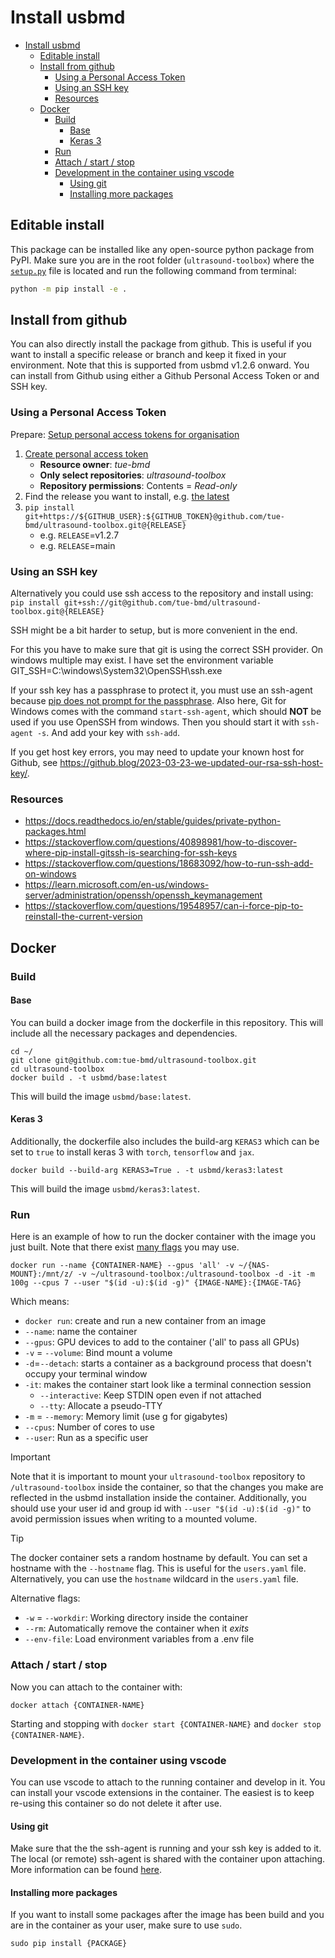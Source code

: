 # Install usbmd

- [Install usbmd](#install-usbmd)
  - [Editable install](#editable-install)
  - [Install from github](#install-from-github)
    - [Using a Personal Access Token](#using-a-personal-access-token)
    - [Using an SSH key](#using-an-ssh-key)
    - [Resources](#resources)
  - [Docker](#docker)
    - [Build](#build)
      - [Base](#base)
      - [Keras 3](#keras-3)
    - [Run](#run)
    - [Attach / start / stop](#attach--start--stop)
    - [Development in the container using vscode](#development-in-the-container-using-vscode)
      - [Using git](#using-git)
      - [Installing more packages](#installing-more-packages)

## Editable install

This package can be installed like any open-source python package from PyPI.
Make sure you are in the root folder (`ultrasound-toolbox`) where the [`setup.py`](setup.py) file is located and run the following command from terminal:

```bash
python -m pip install -e .
```

## Install from github

You can also directly install the package from github. This is useful if you want to install a specific release or branch and keep it fixed in your environment.
Note that this is supported from usbmd v1.2.6 onward.
You can install from Github using either a Github Personal Access Token or and SSH key.

### Using a Personal Access Token

Prepare: [Setup personal access tokens for organisation](https://docs.github.com/en/organizations/managing-programmatic-access-to-your-organization/setting-a-personal-access-token-policy-for-your-organization#enforcing-an-approval-policy-for-fine-grained-personal-access-tokens)

1. [Create personal access token](https://github.com/settings/personal-access-tokens/new)
    - **Resource owner**: _tue-bmd_
    - **Only select repositories**: _ultrasound-toolbox_
    - **Repository permissions**: Contents = _Read-only_
2. Find the release you want to install, e.g. [the latest](https://github.com/tue-bmd/ultrasound-toolbox/releases/latest)
3. `pip install git+https://${GITHUB_USER}:${GITHUB_TOKEN}@github.com/tue-bmd/ultrasound-toolbox.git@{RELEASE}`
    - e.g. `RELEASE`=v1.2.7
    - e.g. `RELEASE`=main

### Using an SSH key

Alternatively you could use ssh access to the repository and install using:
`pip install git+ssh://git@github.com/tue-bmd/ultrasound-toolbox.git@{RELEASE}`

SSH might be a bit harder to setup, but is more convenient in the end.

For this you have to make sure that git is using the correct SSH provider. On windows multiple may exist.
I have set the environment variable GIT_SSH=C:\windows\System32\OpenSSH\ssh.exe

If your ssh key has a passphrase to protect it, you must use an ssh-agent because [pip does not prompt for the passphrase](https://github.com/pypa/pip/issues/7308). Also here, Git for Windows comes with the command `start-ssh-agent`, which should **NOT** be used if you use OpenSSH from windows. Then you should start it with `ssh-agent -s`. And add your key with `ssh-add`.

If you get host key errors, you may need to update your known host for Github, see https://github.blog/2023-03-23-we-updated-our-rsa-ssh-host-key/.

### Resources

- https://docs.readthedocs.io/en/stable/guides/private-python-packages.html
- https://stackoverflow.com/questions/40898981/how-to-discover-where-pip-install-gitssh-is-searching-for-ssh-keys
- https://stackoverflow.com/questions/18683092/how-to-run-ssh-add-on-windows
- https://learn.microsoft.com/en-us/windows-server/administration/openssh/openssh_keymanagement
- https://stackoverflow.com/questions/19548957/can-i-force-pip-to-reinstall-the-current-version

## Docker

### Build

#### Base

You can build a docker image from the dockerfile in this repository.
This will include all the necessary packages and dependencies.

```shell
cd ~/
git clone git@github.com:tue-bmd/ultrasound-toolbox.git
cd ultrasound-toolbox
docker build . -t usbmd/base:latest
```

This will build the image `usbmd/base:latest`.

#### Keras 3

Additionally, the dockerfile also includes the build-arg `KERAS3` which can be set to `true` to install keras 3 with `torch`, `tensorflow` and `jax`.

```shell
docker build --build-arg KERAS3=True . -t usbmd/keras3:latest
```

This will build the image `usbmd/keras3:latest`.

### Run
Here is an example of how to run the docker container with the image you just built. Note that there exist [many flags](https://docs.docker.com/reference/cli/docker/container/run/) you may use.

```shell
docker run --name {CONTAINER-NAME} --gpus 'all' -v ~/{NAS-MOUNT}:/mnt/z/ -v ~/ultrasound-toolbox:/ultrasound-toolbox -d -it -m 100g --cpus 7 --user "$(id -u):$(id -g)" {IMAGE-NAME}:{IMAGE-TAG}
```

Which means:
- `docker run`: create and run a new container from an image
- `--name`: name the container
- `--gpus`: GPU devices to add to the container ('all' to pass all GPUs)
- `-v` = `--volume`: Bind mount a volume
- `-d`=`--detach`: starts a container as a background process that doesn't occupy your terminal window
- `-it`: makes the container start look like a terminal connection session
	- `--interactive`: Keep STDIN open even if not attached
	- `--tty`: Allocate a pseudo-TTY
- `-m` = `--memory`: Memory limit (use g for gigabytes)
- `--cpus`: Number of cores to use
- `--user`: Run as a specific user

> [!IMPORTANT]
> Note that it is important to mount your `ultrasound-toolbox` repository to `/ultrasound-toolbox` inside the container, so that the changes you make are reflected in the usbmd installation inside the container. Additionally, you should use your user id and group id with `--user "$(id -u):$(id -g)"` to avoid permission issues when writing to a mounted volume.

> [!TIP]
> The docker container sets a random hostname by default. You can set a hostname with the `--hostname` flag. This is useful for the `users.yaml` file. Alternatively, you can use the `hostname` wildcard in the `users.yaml` file.

Alternative flags:
- `-w` = `--workdir`: Working directory inside the container
- `--rm`: Automatically remove the container when it *exits*
- `--env-file`: Load environment variables from a .env file

### Attach / start / stop
Now you can attach to the container with:

```shell
docker attach {CONTAINER-NAME}
```

Starting and stopping with `docker start {CONTAINER-NAME}` and `docker stop {CONTAINER-NAME}`.

### Development in the container using vscode

You can use vscode to attach to the running container and develop in it.
You can install your vscode extensions in the container.
The easiest is to keep re-using this container so do not delete it after use.

#### Using git

Make sure that the the ssh-agent is running and your ssh key is added to it. The local (or remote) ssh-agent is shared with the container upon attaching. More information can be found [here](https://code.visualstudio.com/remote/advancedcontainers/sharing-git-credentials).

#### Installing more packages

If you want to install some packages after the image has been build and you are in the container as your user, make sure to use `sudo`.

```shell
sudo pip install {PACKAGE}
```
